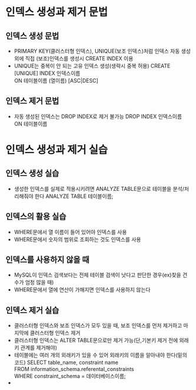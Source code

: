 # 인덱스 생성과 제거 문법

## 인덱스 생성 문법
* PRIMARY KEY(클러스터형 인덱스), UNIQUE(보조 인덱스)처럼 인덱스 자동 생성 외에 직접 (보조)인덱스를 생성시 CREATE INDEX 이용
* UNIQUE는 중복이 안 되는 고유 인덱스 생성(생략시 중복 허용)
CREATE [UNIQUE] INDEX 인덱스이름<br>
  ON 테이블이름 (열이름) [ASC|DESC]<br>
  
## 인덱스 제거 문법
* 자동 생성된 인덱스는 DROP INDEX로 제거 불가능
DROP INDEX 인덱스이름<br>
  ON 테이블이름<br>
  
# 인덱스 생성과 제거 실습

## 인덱스 생성 실습
* 생성한 인덱스를 실제로 적용시키려면 ANALYZE TABLE문으로 테이블을 분석/처리해줘야 한다
ANALYZE TABLE 테이블이름;

## 인덱스의 활용 실습
* WHERE문에서 열 이름이 들어 있어야 인덱스를 사용
* WHERE문에서 숫자의 범위로 조회하는 것도 인덱스를 사용

## 인덱스를 사용하지 않을 때
* MySQL이 인덱스 검색보다는 전체 테이블 검색이 낫다고 판단한 경우(ex)찾을 건수가 엄청 많을 때)
* WHERE문에서 열에 연산이 가해지면 인덱스를 사용하지 않는다

## 인덱스 제거 실습
* 클러스터형 인덱스와 보조 인덱스가 모두 있을 때, 보조 인덱스를 먼저 제거하고 마지막에 클러스터형 인덱스 제거
* 클러스터형 인덱스는 ALTER TABLE문으로만 제거 가능(단,기본키 제거 전에 외래 키 관계를 제거해야)
* 테이블에는 여러 개의 외래키가 있을 수 있어 외래키의 이름을 알아내야 한다(밑의 코드)
SELECT table_name, constraint name<br>
  FROM information_schema.referental_constraints<br>
  WHERE constraint_schema = 데이터베이스이름;<br>
* 

